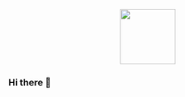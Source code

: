 <div id="header" align="center">
  <img src="https://media.giphy.com/media/v1.Y2lkPTc5MGI3NjExMHM5ZzVydHNoNTg5MWp4YW93ajc4OGlnbTBkOTN0MjlpajFmd2pjcyZlcD12MV9pbnRlcm5hbF9naWZfYnlfaWQmY3Q9cw/EOmYN5kVP3W2Lyn6dx/giphy.gif" width="100"/>
</div>

### Hi there 👋

<!--
**Hantak07/Hantak07** is a ✨ _special_ ✨ repository because its `README.md` (this file) appears on your GitHub profile.

Here are some ideas to get you started:

- 🔭 I’m currently working on ...
- 🌱 I’m currently learning ...
- 👯 I’m looking to collaborate on ...
- 🤔 I’m looking for help with ...
- 💬 Ask me about ...
- 📫 How to reach me: ...
- 😄 Pronouns: ...
- ⚡ Fun fact: ...
-->
